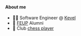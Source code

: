 #### About me

- 👨‍💼 Software Engineer @ [Kevel](https://www.kevel.com/)
- 📖 [FEUP](https://sigarra.up.pt/feup/en/web_page.inicial) Alumni
- :game_die: Club [chess player](https://lichess.org/@/brod56)
